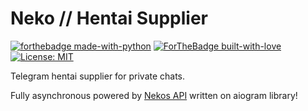 # Neko // Hentai Supplier


[![forthebadge made-with-python](http://ForTheBadge.com/images/badges/made-with-python.svg)](https://www.python.org/)
[![ForTheBadge built-with-love](http://ForTheBadge.com/images/badges/built-with-love.svg)](https://GitHub.com/Naereen/)
[![License: MIT](https://img.shields.io/badge/License-MIT-yellow.svg)](https://opensource.org/licenses/MIT)

Telegram hentai supplier for private chats.

Fully asynchronous powered by [Nekos API](https://nekos.life) written on aiogram library!
